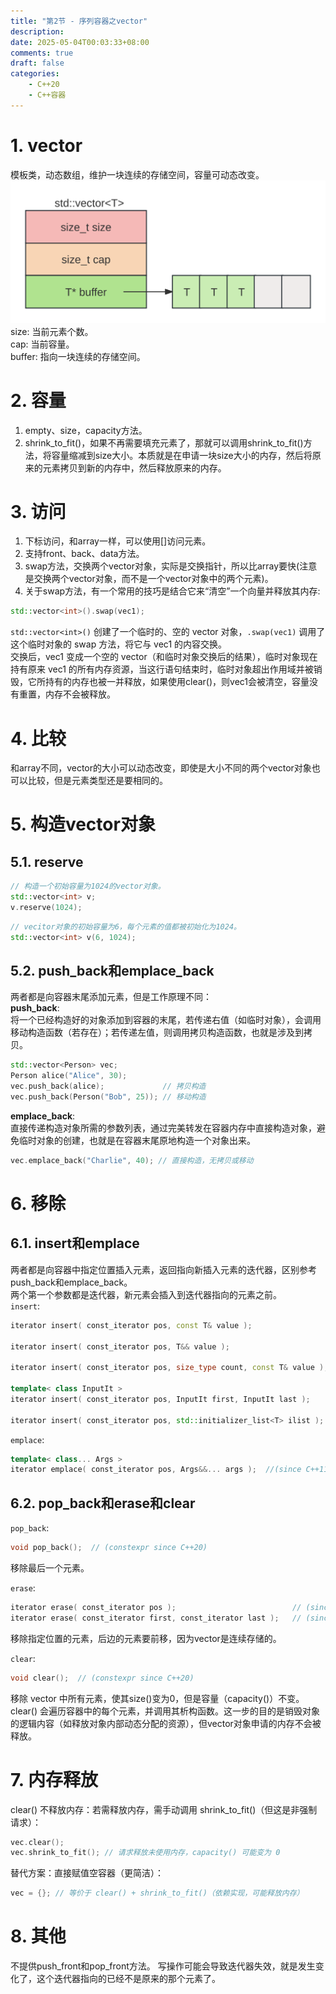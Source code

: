 ```yaml
---
title: "第2节 - 序列容器之vector"
description: 
date: 2025-05-04T00:03:33+08:00
comments: true
draft: false
categories:
    - C++20
    - C++容器
---
```


# 1. vector
模板类，动态数组，维护一块连续的存储空间，容量可动态改变。       
![vector内存结构示意图](vector内存结构.svg)      
size:   当前元素个数。      
cap:    当前容量。       
buffer: 指向一块连续的存储空间。    


# 2. 容量
1. empty、size，capacity方法。
2. shrink_to_fit()，如果不再需要填充元素了，那就可以调用shrink_to_fit()方法，将容量缩减到size大小。本质就是在申请一块size大小的内存，然后将原来的元素拷贝到新的内存中，然后释放原来的内存。


# 3. 访问
1. 下标访问，和array一样，可以使用[]访问元素。     
2. 支持front、back、data方法。   
3. swap方法，交换两个vector对象，实际是交换指针，所以比array要快(注意是交换两个vector对象，而不是一个vector对象中的两个元素)。     
4. 关于swap方法，有一个常用的技巧是结合它来“清空”一个向量并释放其内存:   
```cpp
std::vector<int>().swap(vec1);
```
`std::vector<int>()` 创建了一个临时的、空的 vector<int> 对象，`.swap(vec1)` 调用了这个临时对象的 swap 方法，将它与 vec1 的内容交换。   
交换后，vec1 变成一个空的 vector（和临时对象交换后的结果），临时对象现在持有原来 vec1 的所有内存资源，当这行语句结束时，临时对象超出作用域并被销毁，它所持有的内存也被一并释放，如果使用clear()，则vec1会被清空，容量没有重置，内存不会被释放。

# 4. 比较
和array不同，vector的大小可以动态改变，即使是大小不同的两个vector对象也可以比较，但是元素类型还是要相同的。

# 5. 构造vector对象

## 5.1. reserve
```cpp
// 构造一个初始容量为1024的vector对象。
std::vector<int> v;
v.reserve(1024);     
```
```cpp
// vecitor对象的初始容量为6，每个元素的值都被初始化为1024。
std::vector<int> v(6, 1024);
```

## 5.2. push_back和emplace_back
两者都是向容器末尾添加元素，但是工作原理不同：  
**push_back**:     
将一个已经构造好的对象添加到容器的末尾，若传递右值（如临时对象），会调用移动构造函数（若存在）；若传递左值，则调用拷贝构造函数，也就是涉及到拷贝。
```cpp
std::vector<Person> vec;
Person alice("Alice", 30);
vec.push_back(alice);             // 拷贝构造
vec.push_back(Person("Bob", 25)); // 移动构造
```
**emplace_back**:      
直接传递构造对象所需的参数列表，通过完美转发在容器内存中直接构造对象，避免临时对象的创建，也就是在容器末尾原地构造一个对象出来。   
```cpp
vec.emplace_back("Charlie", 40); // 直接构造，无拷贝或移动
```

# 6. 移除
## 6.1. insert和emplace
两者都是向容器中指定位置插入元素，返回指向新插入元素的迭代器，区别参考push_back和emplace_back。  
两个第一个参数都是迭代器，新元素会插入到迭代器指向的元素之前。  
`insert`:   
```cpp
iterator insert( const_iterator pos, const T& value );                   // (1) 	(constexpr since C++20)

iterator insert( const_iterator pos, T&& value );                        // (2) 	(since C++11) (constexpr since C++20)

iterator insert( const_iterator pos, size_type count, const T& value );  // (3) 	(constexpr since C++20)

template< class InputIt >
iterator insert( const_iterator pos, InputIt first, InputIt last );      // (4) 	(constexpr since C++20)

iterator insert( const_iterator pos, std::initializer_list<T> ilist );
```

`emplace`:    
```cpp
template< class... Args >
iterator emplace( const_iterator pos, Args&&... args );  //(since C++11)   (constexpr since C++20)
```

## 6.2. pop_back和erase和clear
`pop_back`:        
```cpp
void pop_back();  // (constexpr since C++20)
```
移除最后一个元素。

`erase`:     
```cpp
iterator erase( const_iterator pos );                          // (since C++11) (constexpr since C++20)
iterator erase( const_iterator first, const_iterator last );   // (since C++11) (constexpr since C++20)
```
移除指定位置的元素，后边的元素要前移，因为vector是连续存储的。

`clear`:     
```cpp
void clear();  // (constexpr since C++20)
```
移除 vector 中所有元素，使其size()变为0，但是容量（capacity()）不变。clear() 会遍历容器中的每个元素，并调用其析构函数。这一步的目的是销毁对象的逻辑内容（如释放对象内部动态分配的资源），但vector对象申请的内存不会被释放。

# 7. 内存释放
clear() 不释放内存：若需释放内存，需手动调用 shrink_to_fit()（但这是非强制请求）：     
```cpp
vec.clear();
vec.shrink_to_fit(); // 请求释放未使用内存，capacity() 可能变为 0
```
替代方案：直接赋值空容器（更简洁）：      
```cpp
vec = {}; // 等价于 clear() + shrink_to_fit()（依赖实现，可能释放内存）
```


# 8. 其他
不提供push_front和pop_front方法。
写操作可能会导致迭代器失效，就是发生变化了，这个迭代器指向的已经不是原来的那个元素了。